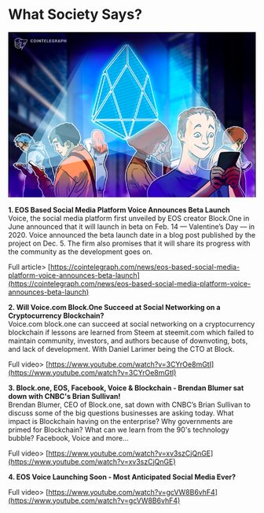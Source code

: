 # What Society Says?

![](../../.gitbook/assets/image%20%2812%29.png)

**1. EOS Based Social Media Platform Voice Announces Beta Launch**  
Voice, the social media platform first unveiled by EOS creator Block.One in June announced that it will launch in beta on Feb. 14 — Valentine’s Day — in 2020. Voice announced the beta launch date in a blog post published by the project on Dec. 5. The firm also promises that it will share its progress with the community as the development goes on.

Full article&gt; [https://cointelegraph.com/news/eos-based-social-media-platform-voice-announces-beta-launch](https://cointelegraph.com/news/eos-based-social-media-platform-voice-announces-beta-launch)

**2. Will Voice.com Block.One Succeed at Social Networking on a Cryptocurrency Blockchain?**  
Voice.com block.one can succeed at social networking on a cryptocurrency blockchain if lessons are learned from Steem at steemit.com which failed to maintain community, investors, and authors because of downvoting, bots, and lack of development. With Daniel Larimer being the CTO at Block.

Full video&gt; [https://www.youtube.com/watch?v=3CYrOe8mGtI](https://www.youtube.com/watch?v=3CYrOe8mGtI)

**3. Block.one, EOS, Facebook, Voice & Blockchain - Brendan Blumer sat down with CNBC's Brian Sullivan!**  
Brendan Blumer, CEO of Block.one, sat down with CNBC’s Brian Sullivan to discuss some of the big questions businesses are asking today. What impact is Blockchain having on the enterprise? Why governments are primed for Blockchain? What can we learn from the 90's technology bubble? Facebook, Voice and more...

Full video&gt; [https://www.youtube.com/watch?v=xv3szCjQnGE](https://www.youtube.com/watch?v=xv3szCjQnGE)

**4. EOS Voice Launching Soon - Most Anticipated Social Media Ever?**

Full video&gt; [https://www.youtube.com/watch?v=gcVW8B6vhF4](https://www.youtube.com/watch?v=gcVW8B6vhF4) 

